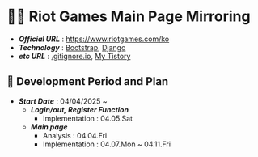 # 👊🏻 Riot Games Main Page Mirroring
- ***Official URL*** : https://www.riotgames.com/ko
- ***Technology*** : [Bootstrap](https://getbootstrap.com/), [Django](https://www.djangoproject.com/)
- ***etc URL*** : [.gitignore.io](https://www.toptal.com/developers/gitignore), [My Tistory](https://bmk0703.tistory.com/)
## 📅 Development Period and Plan
- ***Start Date*** : 04/04/2025 ~
  - ***Login/out, Register Function***
    - Implementation : 04.05.Sat
  - ***Main page***
    - Analysis : 04.04.Fri
    - Implementation : 04.07.Mon ~ 04.11.Fri
